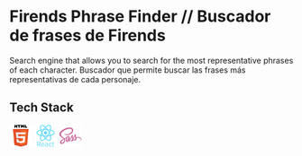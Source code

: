 
# Firends Phrase Finder // Buscador de frases de Firends

Search engine that allows you to search for the most representative phrases of each character.
Buscador que permite buscar las frases más representativas de cada personaje.


## Tech Stack


<img src="https://raw.githubusercontent.com/devicons/devicon/master/icons/html5/html5-original-wordmark.svg" alt="html5" width="40" height="40"/> <img src="https://raw.githubusercontent.com/devicons/devicon/master/icons/react/react-original-wordmark.svg" alt="react" width="40" height="40"/> <img src="https://raw.githubusercontent.com/devicons/devicon/master/icons/sass/sass-original.svg" alt="sass" width="40" height="40"/>
